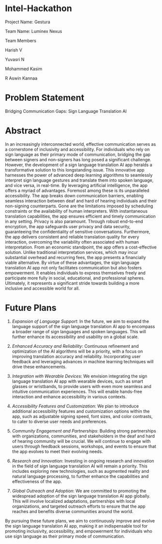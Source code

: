 # Intel-Hackathon 

Project Name: Gestura

Team Name: Luminex Nexus

Team Members

 Harish V
 
 Yuvasri N
 
 Mohammed Kasim
 
 R Aswin Kannaa


# Problem Statement

Bridging Communication Gaps: Sign Language Translation AI

# Abstract

In an increasingly interconnected world, effective communication serves as a cornerstone of inclusivity and accessibility. For individuals who rely on sign language as their primary mode of communication, bridging the gap between signers and non-signers has long posed a significant challenge. However, the development of a sign language translation AI app heralds a transformative solution to this longstanding issue.
This innovative app harnesses the power of advanced deep learning algorithms to seamlessly interpret sign language gestures and translate them into spoken language, and vice versa, in real-time. By leveraging artificial intelligence, the app offers a myriad of advantages.
Foremost among these is its unparalleled accessibility. The app breaks down communication barriers, enabling seamless interaction between deaf and hard of hearing individuals and their non-signing counterparts. Gone are the limitations imposed by scheduling constraints or the availability of human interpreters. With instantaneous translation capabilities, the app ensures efficient and timely communication in any setting.
Privacy is also paramount. Through robust end-to-end encryption, the app safeguards user privacy and data security, guaranteeing the confidentiality of sensitive conversations. Furthermore, the app delivers consistent and reliable translation quality for every interaction, overcoming the variability often associated with human interpretation.
From an economic standpoint, the app offers a cost-effective solution. Unlike traditional interpretation services, which may incur substantial overhead and recurring fees, the app presents a financially viable alternative.
By virtue of these advantages, the sign language translation AI app not only facilitates communication but also fosters empowerment. It enables individuals to express themselves freely and participate more fully in social, educational, and professional spheres. Ultimately, it represents a significant stride towards building a more inclusive and accessible world for all.

# Future Plans

1. *Expansion of Language Support*: In the future, we aim to expand the language support of the sign language translation AI app to encompass a broader range of sign languages and spoken languages. This will further enhance its accessibility and usability on a global scale.

2. *Enhanced Accuracy and Reliability*: Continuous refinement and optimization of the AI algorithms will be a priority, with a focus on improving translation accuracy and reliability. Incorporating user feedback and leveraging advances in machine learning techniques will drive these enhancements.

3. *Integration with Wearable Devices*: We envision integrating the sign language translation AI app with wearable devices, such as smart glasses or wristbands, to provide users with even more seamless and intuitive communication experiences. This will enable hands-free interaction and enhance accessibility in various contexts.

4. *Accessibility Features and Customization*: We plan to introduce additional accessibility features and customization options within the app, such as adjustable signing speed, font sizes, and color contrasts, to cater to diverse user needs and preferences.

5. *Community Engagement and Partnerships*: Building strong partnerships with organizations, communities, and stakeholders in the deaf and hard of hearing community will be crucial. We will continue to engage with users through feedback sessions, workshops, and events to ensure that the app evolves to meet their evolving needs.

6. *Research and Innovation*: Investing in ongoing research and innovation in the field of sign language translation AI will remain a priority. This includes exploring new technologies, such as augmented reality and natural language processing, to further enhance the capabilities and effectiveness of the app.

7. *Global Outreach and Adoption*: We are committed to promoting the widespread adoption of the sign language translation AI app globally. This will involve localized adaptations, partnerships with local organizations, and targeted outreach efforts to ensure that the app reaches and benefits diverse communities around the world.

By pursuing these future plans, we aim to continuously improve and evolve the sign language translation AI app, making it an indispensable tool for promoting inclusivity, accessibility, and empowerment for individuals who use sign language as their primary mode of communication.
